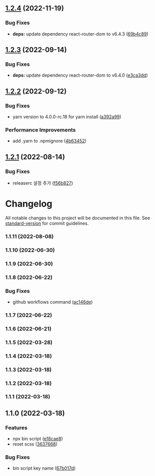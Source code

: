 
## [1.2.4](https://github.com/choisohyun/react-vite-ts-boilerplate/compare/v1.2.3...v1.2.4) (2022-11-19)


### Bug Fixes

* **deps:** update dependency react-router-dom to v6.4.3 ([69b4c89](https://github.com/choisohyun/react-vite-ts-boilerplate/commit/69b4c8929d7d197baa5607687edf713c02872065))

## [1.2.3](https://github.com/choisohyun/react-vite-ts-boilerplate/compare/v1.2.2...v1.2.3) (2022-09-14)


### Bug Fixes

* **deps:** update dependency react-router-dom to v6.4.0 ([e3ca3dd](https://github.com/choisohyun/react-vite-ts-boilerplate/commit/e3ca3dd3e6f237d6970d270da4e4192b755bf52e))

## [1.2.2](https://github.com/choisohyun/react-vite-ts-boilerplate/compare/v1.2.1...v1.2.2) (2022-09-12)


### Bug Fixes

* yarn version to 4.0.0-rc.18 for yarn install ([a392a99](https://github.com/choisohyun/react-vite-ts-boilerplate/commit/a392a99877bb17a7c51c58971ad65ca65049b7c4))


### Performance Improvements

* add .yarn to .npmignore ([4b63452](https://github.com/choisohyun/react-vite-ts-boilerplate/commit/4b63452efd337e6c19675e74f8623f7c3c79dc06))

## [1.2.1](https://github.com/choisohyun/react-vite-ts-boilerplate/compare/v1.2.0...v1.2.1) (2022-08-14)


### Bug Fixes

* releaserc 설정 추가 ([f56b827](https://github.com/choisohyun/react-vite-ts-boilerplate/commit/f56b82742ada223383d493223b37d0e594458b64))

# Changelog

All notable changes to this project will be documented in this file. See [standard-version](https://github.com/conventional-changelog/standard-version) for commit guidelines.

### 1.1.11 (2022-08-08)

### 1.1.10 (2022-06-30)

### 1.1.9 (2022-06-30)

### 1.1.8 (2022-06-22)


### Bug Fixes

* github workflows command ([ac146de](https://github.com/choisohyun/react-vite-ts-boilerplate/commit/ac146dec02666fe2e9c024a51423fab25c61645d))

### 1.1.7 (2022-06-22)

### 1.1.6 (2022-06-21)

### 1.1.5 (2022-03-28)

### 1.1.4 (2022-03-18)

### 1.1.3 (2022-03-18)

### 1.1.2 (2022-03-18)

### 1.1.1 (2022-03-18)

## 1.1.0 (2022-03-18)


### Features

* npx bin script ([e18cae8](https://github.com/choisohyun/react-vite-ts-boilerplate/commit/e18cae8293ee838055da3b38cd7dd6b7216d2348))
* reset scss ([3637668](https://github.com/choisohyun/react-vite-ts-boilerplate/commit/36376686f59fa8e3ac54d95d6e090d0701b84033))


### Bug Fixes

* bin script key name ([67b017d](https://github.com/choisohyun/react-vite-ts-boilerplate/commit/67b017d041c7f2f6397a26207e3c29739103728f))